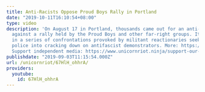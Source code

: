 ```yaml
---
title: Anti-Racists Oppose Proud Boys Rally in Portland
date: "2019-10-11T16:10:54+08:00"
type: video
description: 'On August 17 in Portland, thousands came out for an anti-racist protest
  against a rally held by the Proud Boys and other far-right groups. It was the latest
  in a series of confrontations provoked by militant reactionaries seeking to push
  police into cracking down on antifascist demonstrators. More: https://unicornriot.ninja/2019/tensions-high-as-far-right-rally-tied-to-threats-hits-portland/
  Support independent media: https://www.unicornriot.ninja/support-our-work'
publishdate: "2019-09-03T11:15:54.000Z"
url: /unicornriot/67HlH_ohhrA/
providers:
  youtube:
    id: 67HlH_ohhrA
---
```

